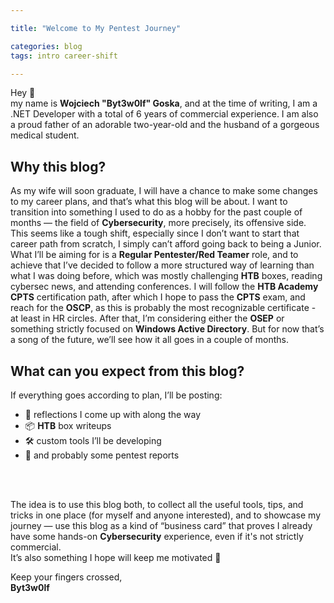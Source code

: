 ```yaml
---

title: "Welcome to My Pentest Journey"

categories: blog
tags: intro career-shift

---
```


Hey 👋<br>
my name is **Wojciech "Byt3w0lf" Goska**, and at the time of writing, I am a .NET Developer with a total of 6 years of commercial experience.
I am also a proud father of an adorable two-year-old and the husband of a gorgeous medical student.


## Why this blog?

As my wife will soon graduate, I will have a chance to make some changes to my career plans, and that’s what this blog will be about.
I want to transition into something I used to do as a hobby for the past couple of months — the field of **Cybersecurity**, more precisely, its offensive side.
This seems like a tough shift, especially since I don’t want to start that career path from scratch, I simply can’t afford going back to being a Junior.
What I’ll be aiming for is a **Regular Pentester/Red Teamer** role, and to achieve that I’ve decided to follow a more structured way of learning than what I was doing before, which was mostly challenging **HTB** boxes, reading cybersec news, and attending conferences.
I will follow the **HTB Academy** **CPTS** certification path, after which I hope to pass the **CPTS** exam, and reach for the **OSCP**, as this is probably the most recognizable certificate - at least in HR circles.
After that, I’m considering either the **OSEP** or something strictly focused on **Windows Active Directory**. But for now that’s a song of the future, we’ll see how it all goes in a couple of months.


## What can you expect from this blog?

If everything goes according to plan, I’ll be posting:
- 💭 reflections I come up with along the way
- 📦 **HTB** box writeups
- 🛠️ custom tools I’ll be developing
- 📑 and probably some pentest reports
<br>
<br>

The idea is to use this blog both, to collect all the useful tools, tips, and tricks in one place (for myself and anyone interested), and to showcase my journey — use this blog as a kind of “business card” that proves I already have some hands-on **Cybersecurity** experience, even if it's not strictly commercial.<br>
It’s also something I hope will keep me motivated 🙂

Keep your fingers crossed,<br>
**Byt3w0lf**

